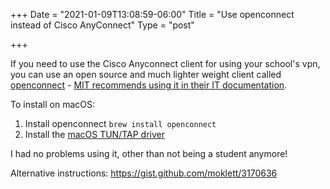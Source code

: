 +++
Date = "2021-01-09T13:08:59-06:00"
Title = "Use openconnect instead of Cisco AnyConnect"
Type = "post"

+++

If you need to use the Cisco Anyconnect client for using your school's vpn, you can use an open source and much lighter weight client called [openconnect](https://www.infradead.org/openconnect/index.html) - [MIT recommends using it in their IT documentation](https://kb.mit.edu/confluence/pages/viewpage.action?pageId=152588205).

To install on macOS:

1. Install openconnect `brew install openconnect`
2. Install the [macOS TUN/TAP driver](http://tuntaposx.sourceforge.net/)

I had no problems using it, other than not being a student anymore!

Alternative instructions: https://gist.github.com/moklett/3170636
